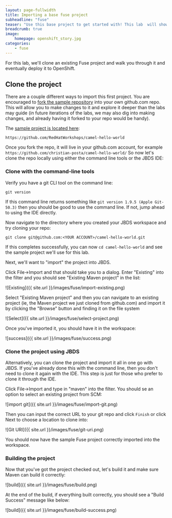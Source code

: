 ```yaml
---
layout: page-fullwidth
title: Importing a base fuse project
subheadline: "fuse"
teaser: "Use this base project to get started with! This lab  will show you all of the salient pieces necessary to use JBoss Fuse in a docker environment, like OpenShift"
breadcrumb: true
image:
    homepage: openshift_story.jpg
categories:
    - fuse
---
```


For this lab, we'll clone an existing Fuse project and walk you through it and eventually deploy it to OpenShift.

## Clone the project

There are a couple different ways to import this first project. You are encouraged to [fork the sample repository][fork] into your own github.com repo. This will allow you to make changes to it and explore it deeper than the labs may guide (in future iterations of the labs, we may also dig into making changes, and already having it forked to your repo would be handy). 
  
The [sample project is located here][fork]:

    https://github.com/RedHatWorkshops/camel-hello-world
    
Once you fork the repo, it will live in your github.com account, for example `https://github.com/christian-posta/camel-hello-world/` So now let's clone the repo locally using either the command line tools or the JBDS IDE:

### Clone with the command-line tools

Verify you have a git CLI tool on the command line:

    git version
    
If this command line returns something like `git version 1.9.5 (Apple Git-50.3)` then you should be good to use the command line. If not, jump ahead to using the IDE directly.
    
Now navigate to the directory where you created your JBDS workspace and try cloning your repo:

    git clone git@github.com:<YOUR ACCOUNT>/camel-hello-world.git
    
If this completes successfully, you can now `cd camel-hello-world` and see the sample project we'll use for this lab.

Next, we'll want to "import" the project into JBDS. 

Click File->Import and that should take you to a dialog. Enter "Existing" into the filter and you should see "Existing Maven project" in the list:

![Existing]({{ site.url }}/images/fuse/import-existing.png)

Select "Existing Maven project" and then you can navigate to an existing project (ie, the Maven project we just cloned from github.com) and import it by clicking the "Browse" button and finding it on the file system

![Select]({{ site.url }}/images/fuse/select-project.png)

Once you've imported it, you should have it in the workspace:

![success]({{ site.url }}/images/fuse/success.png)


### Clone the project using JBDS
Alternatively, you can clone the project and import it all in one go with JBDS. If you've already done this with the command line, then you don't need to clone it again with the IDE. This step is just for those who prefer to clone it through the IDE.

Click File->Import and type in "maven" into the filter. You should se an option to select an existing project from SCM:

![import git]({{ site.url }}/images/fuse/import-git.png)

Then you can input the correct URL to your git repo and click `Finish` or click Next to choose a location to clone into:

![Git URI]({{ site.url }}/images/fuse/git-uri.png)

You should now have the sample Fuse project correctly imported into the workspace. 

### Building the project
Now that you've got the project checked out, let's build it and make sure Maven can build it correctly:

![build]({{ site.url }}/images/fuse/build.png)

At the end of the build, if everything built correctly, you should see a "Build Success" message like below:

![build]({{ site.url }}/images/fuse/build-success.png)


[fork]: https://github.com/RedHatWorkshops/camel-hello-world/fork